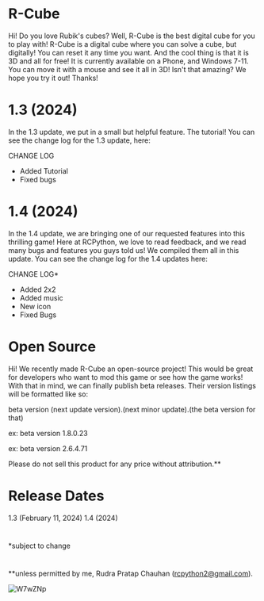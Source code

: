 # R-Cube

Hi! Do you love Rubik's cubes? Well, R-Cube is the best digital cube for you to play with!
R-Cube is a digital cube where you can solve a cube, but digitally! You can reset it any time you want. And the cool thing is that it is 3D and all for free! It is currently available on a Phone, and Windows 7-11. You can move it with a mouse and see it all in 3D! Isn't that amazing? We hope you try it out! Thanks!

# 1.3 (2024)

In the 1.3 update, we put in a small but helpful feature. The tutorial! You can see the change log for the 1.3 update, here:

CHANGE LOG

- Added Tutorial
- Fixed bugs

# 1.4 (2024)

In the 1.4 update, we are bringing one of our requested features into this thrilling game! Here at RCPython, we love to read feedback, and we read many bugs and features you guys told us! We compiled them all in this update. You can see the change log for the 1.4 updates here:

CHANGE LOG*

- Added 2x2
- Added music
- New icon
- Fixed Bugs


# Open Source

Hi! We recently made R-Cube an open-source project! This would be great for developers who want to mod this game or see how the game works! With that in mind, we can finally publish beta releases. Their version listings will be formatted like so:

  beta version (next update version).(next minor update).(the beta version for that)
  
  ex:
  beta version 1.8.0.23
  
  ex:
  beta version 2.6.4.71

Please do not sell this product for any price without attribution.**

# Release Dates

1.3 (February 11, 2024)
1.4 (2024)

#

*subject to change
#
**unless permitted by me, Rudra Pratap Chauhan (rcpython2@gmail.com).


![W7wZNp](https://github.com/rudrac19/R-Cube/assets/97199437/d6e30757-b5ce-4560-8f3a-2bf08614059d)

